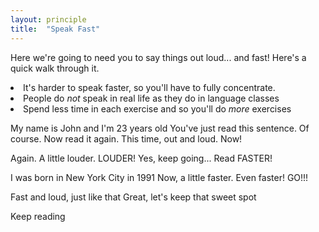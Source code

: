 ```yaml
---
layout: principle
title:  "Speak Fast"
---
```

Here we're going to need you to say things out loud... and fast! Here's a quick walk through it.

<li>It's harder to speak faster, so you'll have to fully concentrate.</li>
<li>People do <em>not</em> speak in real life as they do in language classes</li>
<li>Spend less time in each exercise and so you'll do <em>more</em> exercises</li>

My name is John and I'm 23 years old
You've just read this sentence.
Of course.
Now read it again.
This time, out and loud.
Now!

Again. A little louder.
LOUDER!
Yes, keep going...
Read FASTER!

I was born in New York City in 1991
Now, a little faster.
Even faster!
GO!!!

Fast and loud, just like that
Great, let's keep that sweet spot

Keep reading